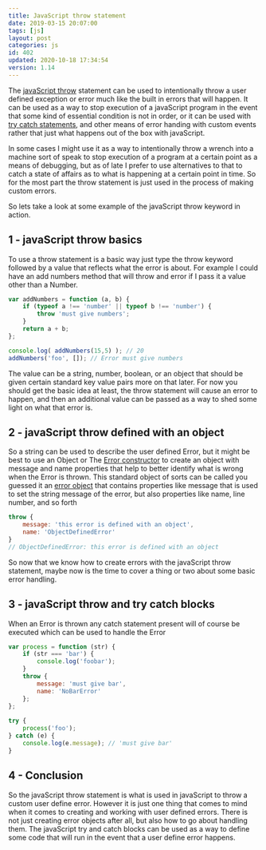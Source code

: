 ```yaml
---
title: JavaScript throw statement
date: 2019-03-15 20:07:00
tags: [js]
layout: post
categories: js
id: 402
updated: 2020-10-18 17:34:54
version: 1.14
---
```


The [javaScript throw](https://developer.mozilla.org/en-US/docs/Web/JavaScript/Reference/Statements/throw) statement can be used to intentionally throw a user defined exception or error much like the built in errors that will happen. It can be used as a way to stop execution of a javaScript program in the event that some kind of essential condition is not in order, or it can be used with [try catch statements](/2019/03/02/js-javascript-try/), and other means of error handing with custom events rather that just what happens out of the box with javaScript. 

In some cases I might use it as a way to intentionally throw a wrench into a machine sort of speak to stop execution of a program at a certain point as a means of debugging, but as of late I prefer to use alternatives to that to catch a state of affairs as to what is happening at a certain point in time. So for the most part the throw statement is just used in the process of making custom errors.

So lets take a look at some example of the javaScript throw keyword in action.

<!-- more -->

## 1 - javaScript throw basics

To use a throw statement is a basic way just type the throw keyword followed by a value that reflects what the error is about. For example I could have an add numbers method that will throw and error if I pass it a value other than a Number.

```js
var addNumbers = function (a, b) {
    if (typeof a !== 'number' || typeof b !== 'number') {
        throw 'must give numbers';
    }
    return a + b;
};

console.log( addNumbers(15,5) ); // 20
addNumbers('foo', []); // Error must give numbers
```

The value can be a string, number, boolean, or an object that should be given certain standard key value pairs more on that later. For now you should get the basic idea at least, the throw statement will cause an error to happen, and then an additional value can be passed as a way to shed some light on what that error is.

## 2 - javaScript throw defined with an object

So a string can be used to describe the user defined Error, but it might be best to use an Object or The [Error constructor](https://developer.mozilla.org/en-US/docs/Web/JavaScript/Reference/Global_Objects/Error/Error) to create an object with message and name properties that help to better identify what is wrong when the Error is thrown. This standard object of sorts can be called you guessed it an [error object](https://developer.mozilla.org/en-US/docs/Web/JavaScript/Reference/Global_Objects/Error) that contains properties like message that is used to set the string message of the error, but also properties like name, line number, and so forth

```js
throw {
    message: 'this error is defined with an object',
    name: 'ObjectDefinedError'
}
// ObjectDefinedError: this error is defined with an object
```

So now that we know how to create errors with the javaScript throw statement, maybe now is the time to cover a thing or two about some basic error handling.

## 3 - javaScript throw and try catch blocks

When an Error is thrown any catch statement present will of course be executed which can be used to handle the Error

```js
var process = function (str) {
    if (str === 'bar') {
        console.log('foobar');
    }
    throw {
        message: 'must give bar',
        name: 'NoBarError'
    };
};
 
try {
    process('foo');
} catch (e) {
    console.log(e.message); // 'must give bar'
}
```

## 4 - Conclusion

So the javaScript throw statement is what is used in javaScript to throw a custom user define error. However it is just one thing that comes to mind when it comes to creating and working with user defined errors. There is not just creating error objects after all, but also how to go about handling them. The javaScript try and catch blocks can be used as a way to define some code that will run in the event that a user define error happens.
